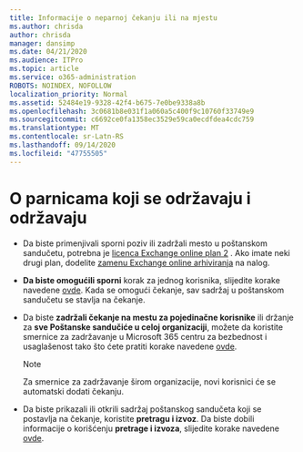 ```yaml
---
title: Informacije o neparnoj čekanju ili na mjestu
ms.author: chrisda
author: chrisda
manager: dansimp
ms.date: 04/21/2020
ms.audience: ITPro
ms.topic: article
ms.service: o365-administration
ROBOTS: NOINDEX, NOFOLLOW
localization_priority: Normal
ms.assetid: 52484e19-9328-42f4-b675-7e0be9338a8b
ms.openlocfilehash: 3c0681b8e031f1a060a5c400f9c10760f33749e9
ms.sourcegitcommit: c6692ce0fa1358ec3529e59ca0ecdfdea4cdc759
ms.translationtype: MT
ms.contentlocale: sr-Latn-RS
ms.lasthandoff: 09/14/2020
ms.locfileid: "47755505"
---
```

# <a name="about-litigation-holds-and-in-place-holds"></a>O parnicama koji se održavaju i održavaju

- Da biste primenjivali sporni poziv ili zadržali mesto u poštanskom sandučetu, potrebna je [licenca Exchange online plan 2](https://docs.microsoft.com/office365/servicedescriptions/office-365-platform-service-description/office-365-plan-options) . Ako imate neki drugi plan, dodelite [zamenu Exchange online arhiviranja](https://docs.microsoft.com/office365/servicedescriptions/exchange-online-archiving-service-description/exchange-online-archiving-service-description) na nalog. 
    
- **Da biste omogućili sporni** korak za jednog korisnika, slijedite korake navedene [ovde](https://docs.microsoft.com/office365/SecurityCompliance/place-a-mailbox-on-litigation-hold). Kada se omogući čekanje, sav sadržaj u poštanskom sandučetu se stavlja na čekanje.
    
- Da biste **zadržali čekanje na mestu za pojedinačne korisnike** ili držanje za **sve Poštanske sandučiće u celoj organizaciji**, možete da koristite smernice za zadržavanje u Microsoft 365 centru za bezbednost i usaglašenost tako što ćete pratiti korake navedene [ovde]( https://docs.microsoft.com/microsoft-365/compliance/retention-policies).
    
    > [!NOTE]
    > Za smernice za zadržavanje širom organizacije, novi korisnici će se automatski dodati čekanju. 
  
- Da biste prikazali ili otkrili sadržaj poštanskog sandučeta koji se postavlja na čekanje, koristite **pretragu i izvoz**. Da biste dobili informacije o korišćenju **pretrage i izvoza**, slijedite korake navedene [ovde](https://docs.microsoft.com/microsoft-365/compliance/export-search-results).
    

